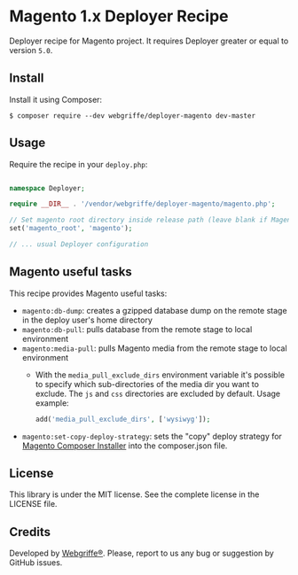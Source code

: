 Magento 1.x Deployer Recipe
===========================

Deployer recipe for Magento project. It requires Deployer greater or equal to version `5.0`.

Install
-------

Install it using Composer:

	$ composer require --dev webgriffe/deployer-magento dev-master
	
Usage
-----

Require the recipe in your `deploy.php`:

```php

namespace Deployer;

require __DIR__ . '/vendor/webgriffe/deployer-magento/magento.php';

// Set magento root directory inside release path (leave blank if Magento is in the root of the release path)
set('magento_root', 'magento');

// ... usual Deployer configuration
```

Magento useful tasks
--------------------

This recipe provides Magento useful tasks:

* `magento:db-dump`: creates a gzipped database dump on the remote stage in the deploy user's home directory
* `magento:db-pull`: pulls database from the remote stage to local environment
* `magento:media-pull`: pulls Magento media from the remote stage to local environment
  * With the `media_pull_exclude_dirs` environment variable it's possible to specify which sub-directories of the media dir you want to exclude. The `js` and `css` directories are excluded by default. Usage example:
    
    ```php
    add('media_pull_exclude_dirs', ['wysiwyg']);
    ```
* `magento:set-copy-deploy-strategy`: sets the "copy" deploy strategy for [Magento Composer Installer](https://github.com/Cotya/magento-composer-installer) into the composer.json file.

License
-------

This library is under the MIT license. See the complete license in the LICENSE file.

Credits
-------

Developed by [Webgriffe®](http://www.webgriffe.com/). Please, report to us any bug or suggestion by GitHub issues.
